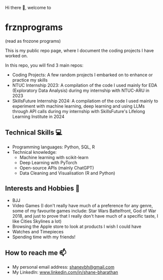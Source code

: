 Hi there 👋, welcome to 
# frznprograms #
(read as frozone programs)

This is my public repo page, where I document the coding projects I have worked on. 

In this repo, you will find 3 main repos: 
- Coding Projects: A few random projects I embarked on to enhance or practice my skills
- NTUC Internship 2023: A compilation of the code I used mainly for EDA (Exploratory Data Analysis) during my internship with NTUC-ARU in 2023
- SkillsFuture Internship 2024: A compilatiom of the code I used mainly to experiment with machine learning, deep learning and using LLMs through API calls during my internship with SkillsFuture's Lifelong Learning Institute in 2024

## Technical Skills 💻 ##
- Programming languages: Python, SQL, R
- Technical knowledge:
  - Machine learning with scikit-learn
  - Deep Learning with PyTorch
  - Open-source APIs (mainly ChatGPT)
  - Data Cleaning and Visualisation (R and Python)

## Interests and Hobbies 🥋 ##
- BJJ
- Video Games (I don't really have much of a preference for any genre, some of my favourite games include: Star Wars Battelfront, God of War 2018, and just to prove that I really don't have much of a specific taste, I like Cities Skylines a lot)
- Browsing the Apple store to look at products I wish I could have
- Watches and Timepieces
- Spending time with my friends!

## How to reach me 📫 ##
- My personal email address: shanevbh@gmail.com
- My LinkedIn: www.linkedin.com/in/shane-bharathan

<!--
**frznprograms/frznprograms** is a ✨ _special_ ✨ repository because its `README.md` (this file) appears on your GitHub profile.

Here are some ideas to get you started:

- 🔭 I’m currently working on ...
- 🌱 I’m currently learning ...
- 👯 I’m looking to collaborate on ...
- 🤔 I’m looking for help with ...
- 💬 Ask me about ...
- 📫 How to reach me: ...
- 😄 Pronouns: ...
- ⚡ Fun fact: ...
-->
